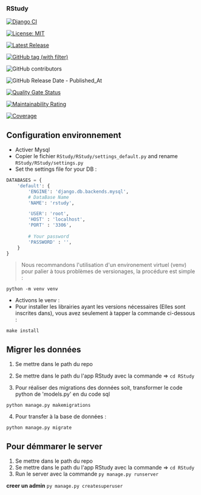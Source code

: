 ### RStudy   

[![Django CI](https://github.com/Jessi91/Rstudy/actions/workflows/django.yml/badge.svg)](https://github.com/Jessi91/Rstudy/actions/workflows/django.yml)
<!-- [![Build Status](https://app.travis-ci.com/Jessi91/Rstudy.svg?token=L98WEBS8FGkweyEqUq6x&branch=main)](https://app.travis-ci.com/Jessi91/Rstudy) -->
[![License: MIT](https://img.shields.io/badge/License-MIT-yellow.svg)](https://github.com/Jessi91/Rstudy/edit/main/LICENSE)


[![Latest Release](https://shields.io/github/release/Jessi91/Rstudy.svg)](https://github.com/Jessi91/Rstudy/releases/)






[![GitHub tag (with filter)](https://shields.io./github/v/tag/Jessi91/Rstudy)](https://github.com/Jessi91/Rstudy/tag/)


![GitHub contributors](https://shields.io./github/contributors/Jessi91/Rstudy)


![GitHub Release Date - Published_At](https://shields.io./github/release-date/Jessi91/Rstudy)

[![Quality Gate Status](https://sonarcloud.io/api/project_badges/measure?project=Jessi91_Rstudy&metric=alert_status)](https://sonarcloud.io/summary/new_code?id=Jessi91_Rstudy)

[![Maintainability Rating](https://sonarcloud.io/api/project_badges/measure?project=Jessi91_Rstudy&metric=sqale_rating)](https://sonarcloud.io/summary/new_code?id=Jessi91_Rstudy)

[![Coverage](https://sonarcloud.io/api/project_badges/measure?project=Jessi91_Rstudy&metric=coverage)](https://sonarcloud.io/summary/new_code?id=Jessi91_Rstudy)




<!-- ### RStudy    [![Build Status](https://https://img.shields.io/travis/com/Jessi91/Rstudy.svg?token=L98WEBS8FGkweyEqUq6x&branch=main)](https://travis-ci.com/github/Jessi91/Rstudy) -->

## Configuration environnement
- Activer Mysql
- Copier le fichier `RStudy/RStudy/settings_default.py` and rename `RStudy/RStudy/settings.py`
- Set the settings file for your DB :
```py
DATABASES = {
    'default': {
        'ENGINE': 'django.db.backends.mysql',
        # DataBase Name
        'NAME': 'rstudy',

        'USER': 'root',
        'HOST' : 'localhost',
        'PORT' : '3306',
        
        # Your password
        'PASSWORD' : '',
    }
}
```
> Nous recommandons l'utilisation d'un environement virtuel (venv) pour palier à tous problèmes de versionages, la procédure est simple : 
```
python -m venv venv
```
- Activons le venv :
- Pour installer les librairies ayant les versions nécessaires (Elles sont inscrites dans), vous avez seulement à tapper la commande ci-dessous :  
```
make install
```

## Migrer les données 

1. Se mettre dans le path du repo 
2. Se mettre dans le path du l'app RStudy avec la commande => ```cd RStudy```

3. Pour réaliser des migrations des données soit, transformer le code python de 'models.py' en du code sql
```
python manage.py makemigrations
```
4. Pour transfer à la base de données :
```
python manage.py migrate
```

## Pour démmarer le server
1. Se mettre dans le path du repo 
2. Se mettre dans le path du l'app RStudy avec la commande => ```cd RStudy```
3. Run le server avec la commande ```py manage.py runserver```

**creer un admin**
```py manage.py createsuperuser```
